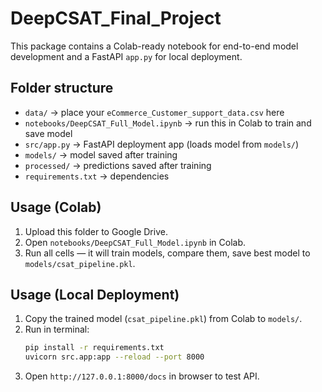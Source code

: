 # DeepCSAT_Final_Project

This package contains a Colab-ready notebook for end-to-end model development
and a FastAPI `app.py` for local deployment.

## Folder structure
- `data/` → place your `eCommerce_Customer_support_data.csv` here
- `notebooks/DeepCSAT_Full_Model.ipynb` → run this in Colab to train and save model
- `src/app.py` → FastAPI deployment app (loads model from `models/`)
- `models/` → model saved after training
- `processed/` → predictions saved after training
- `requirements.txt` → dependencies

## Usage (Colab)
1. Upload this folder to Google Drive.
2. Open `notebooks/DeepCSAT_Full_Model.ipynb` in Colab.
3. Run all cells — it will train models, compare them, save best model to `models/csat_pipeline.pkl`.

## Usage (Local Deployment)
1. Copy the trained model (`csat_pipeline.pkl`) from Colab to `models/`.
2. Run in terminal:
   ```bash
   pip install -r requirements.txt
   uvicorn src.app:app --reload --port 8000
   ```
3. Open `http://127.0.0.1:8000/docs` in browser to test API.